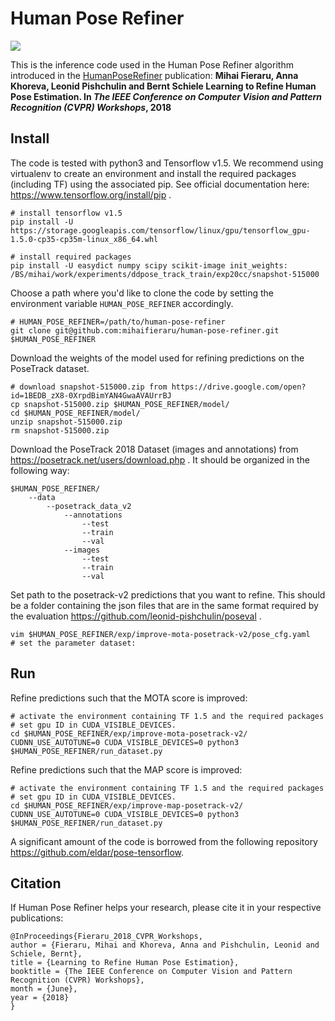 # Human Pose Refiner
![](images/teaser.png)

This is the inference code used in the Human Pose Refiner algorithm introduced in the [HumanPoseRefiner](https://arxiv.org/abs/1804.07909) publication:
**Mihai Fieraru, Anna Khoreva, Leonid Pishchulin and Bernt Schiele
Learning to Refine Human Pose Estimation.
In _The IEEE Conference on Computer Vision and Pattern Recognition (CVPR) Workshops_, 2018**

## Install
The code is tested with python3 and Tensorflow v1.5.
We recommend using virtualenv to create an environment and install the required packages (including TF) using the associated pip. See official documentation here: https://www.tensorflow.org/install/pip .

```
# install tensorflow v1.5
pip install -U https://storage.googleapis.com/tensorflow/linux/gpu/tensorflow_gpu-1.5.0-cp35-cp35m-linux_x86_64.whl

# install required packages
pip install -U easydict numpy scipy scikit-image init_weights: /BS/mihai/work/experiments/ddpose_track_train/exp20cc/snapshot-515000
```


Choose a path where you'd like to clone the code by setting the environment variable `HUMAN_POSE_REFINER` accordingly.
```
# HUMAN_POSE_REFINER=/path/to/human-pose-refiner
git clone git@github.com:mihaifieraru/human-pose-refiner.git $HUMAN_POSE_REFINER
```

Download the weights of the model used for refining predictions on the PoseTrack dataset.
```
# download snapshot-515000.zip from https://drive.google.com/open?id=1BEDB_zX8-0XrpdBimYAN4GwaAVAUrrBJ
cp snapshot-515000.zip $HUMAN_POSE_REFINER/model/
cd $HUMAN_POSE_REFINER/model/
unzip snapshot-515000.zip
rm snapshot-515000.zip
```

Download the PoseTrack 2018 Dataset (images and annotations) from https://posetrack.net/users/download.php .
It should be organized in the following way:
```
$HUMAN_POSE_REFINER/
    --data
        --posetrack_data_v2
            --annotations
                --test
                --train
                --val
            --images
                --test
                --train
                --val
```
Set path to the posetrack-v2 predictions that you want to refine. This should be a folder containing the json files that are in the same format required by the evaluation https://github.com/leonid-pishchulin/poseval .
```
vim $HUMAN_POSE_REFINER/exp/improve-mota-posetrack-v2/pose_cfg.yaml
# set the parameter dataset:
```
## Run
Refine predictions such that the MOTA score is improved:
```
# activate the environment containing TF 1.5 and the required packages
# set gpu ID in CUDA_VISIBLE_DEVICES. 
cd $HUMAN_POSE_REFINER/exp/improve-mota-posetrack-v2/
CUDNN_USE_AUTOTUNE=0 CUDA_VISIBLE_DEVICES=0 python3 $HUMAN_POSE_REFINER/run_dataset.py
```

Refine predictions such that the MAP score is improved:
```
# activate the environment containing TF 1.5 and the required packages
# set gpu ID in CUDA_VISIBLE_DEVICES. 
cd $HUMAN_POSE_REFINER/exp/improve-map-posetrack-v2/
CUDNN_USE_AUTOTUNE=0 CUDA_VISIBLE_DEVICES=0 python3 $HUMAN_POSE_REFINER/run_dataset.py
```

A significant amount of the code is borrowed from the following repository https://github.com/eldar/pose-tensorflow.

## Citation
If Human Pose Refiner helps your research, please cite it in your respective publications:
```
@InProceedings{Fieraru_2018_CVPR_Workshops,
author = {Fieraru, Mihai and Khoreva, Anna and Pishchulin, Leonid and Schiele, Bernt},
title = {Learning to Refine Human Pose Estimation},
booktitle = {The IEEE Conference on Computer Vision and Pattern Recognition (CVPR) Workshops},
month = {June},
year = {2018}
}
```
